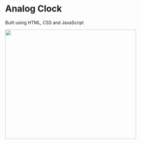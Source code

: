 # Analog Clock

Built using HTML, CSS and JavaScript

<img src="https://github.com/Shchuda/Clock/assets/137898720/cb386a72-bf23-42a8-a4d5-3eeb3c5cea2e" width="420" height="350" />


